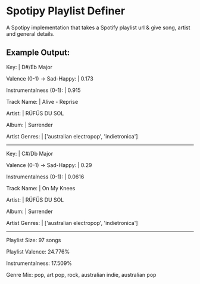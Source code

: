 # Spotipy Playlist Definer
A Spotipy implementation that takes a Spotify playlist url &amp; give song, artist and general details.

## Example Output:

Key:                            | D#/Eb Major

Valence (0-1) -> Sad-Happy:     | 0.173

Instrumentalness (0-1):         | 0.915

Track Name:                     | Alive - Reprise

Artist:                         | RÜFÜS DU SOL

Album:                          | Surrender

Artist Genres:                  | ['australian electropop', 'indietronica']

--------------------------------------------

Key:                            | C#/Db Major

Valence (0-1) -> Sad-Happy:     | 0.29

Instrumentalness (0-1):         | 0.0616

Track Name:                     | On My Knees

Artist:                         | RÜFÜS DU SOL

Album:                          | Surrender

Artist Genres:                  | ['australian electropop', 'indietronica']

--------------------------------------------

Playlist Size:          97 songs

Playlist Valence:       24.776%

Instrumentalness:       17.509%

Genre Mix:              pop,
                        art pop,
                        rock,
                        australian indie,
                        australian pop
